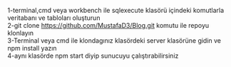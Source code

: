 1-terminal,cmd veya workbench ile sqlexecute klasörü içindeki komutlarla veritabanı ve tabloları oluşturun<br>
2-git clone https://github.com/MustafaD3/Blog.git komutu ile repoyu klonlayın<br>
3-Terminal veya cmd ile klondagınız klasördeki server klasörüne gidin ve npm install yazın<br>
4-aynı klasörde npm start diyip sunucuyu çalıştırabilirsiniz
